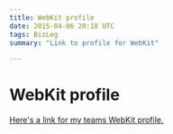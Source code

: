 ```yaml
---
title: WebKit profile
date: 2015-04-06 20:18 UTC
tags: BizLeg
summary: "Link to profile for WebKit"

---
```


# WebKit profile

[Here's a link for my teams WebKit profile.](http://bit.ly/1EvTF0q)
